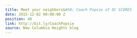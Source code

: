 ```yaml
---
title: Meet your neighbors&#58; Coach Popsie of DC SCORES
date: 2015-12-02 00:00:00 Z
position: 48
link: http://bit.ly/CoachPopsie
source: New Columbia Heights blog
---
```


